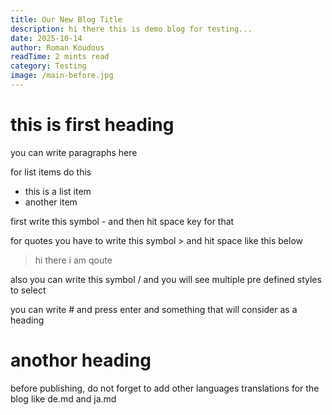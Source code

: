 ```yaml
---
title: Our New Blog Title
description: hi there this is demo blog for testing...
date: 2025-10-14
author: Roman Koudous
readTime: 2 mints read
category: Testing
image: /main-before.jpg
---
```


# this is first heading

you can write paragraphs here

for list items do this

- this is a list item
- another item

first write this symbol - and then hit space key for that

for quotes you have to write this symbol > and hit space like this below

> hi there i am qoute

also you can write this symbol / and you will see multiple pre defined styles to select

you can write # and press enter and something that will consider as a heading

# anothor heading

before publishing, do not forget to add other languages translations for the blog like de.md and ja.md
